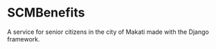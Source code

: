 # SCMBenefits

A service for senior citizens in the city of Makati made with the Django framework.


